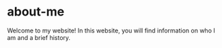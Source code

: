 # about-me
Welcome to my website! 
In this website, you will find information on who I am and a brief history. 